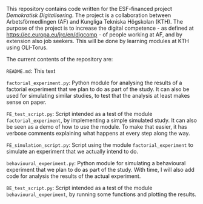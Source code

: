 This repository contains code written for the ESF-financed project _Demokratisk Digitalisering_. The project is a collaboration between Arbetsförmedlingen (AF) and Kungliga Tekniska Högskolan (KTH). The purpose of the project is to increase the digital competence - as defined at https://ec.europa.eu/jrc/en/digcomp - of people working at AF, and by extension also job seekers. This will be done by learning modules at KTH using OLI-Torus.

The current contents of the repository are:

`README.md`: This text

`factorial_experiment.py`: Python module for analysing the results of a factorial experiment that we plan to do as part of the study. It can also be used for simulating similar studies, to test that the analysis at least makes sense on paper.

`FE_test_script.py`: Script intended as a test of the module `factorial_experiment`, by implementing a simple simulated study. It can also be seen as a demo of how to use the module. To make that easier, it has verbose comments explaining what happens at every step along the way.

`FE_simulation_script.py`: Script using the module `factorial_experiment` to simulate an experiment that we actually intend to do.

`behavioural_experiment.py`: Python module for simulating a behavioural experiment that we plan to do as part of the study. With time, I will also add code for analysis the results of the actual experiment.

`BE_test_script.py`: Script intended as a test of the module `behavioural_experiment`, by running some functions and plotting the results.
